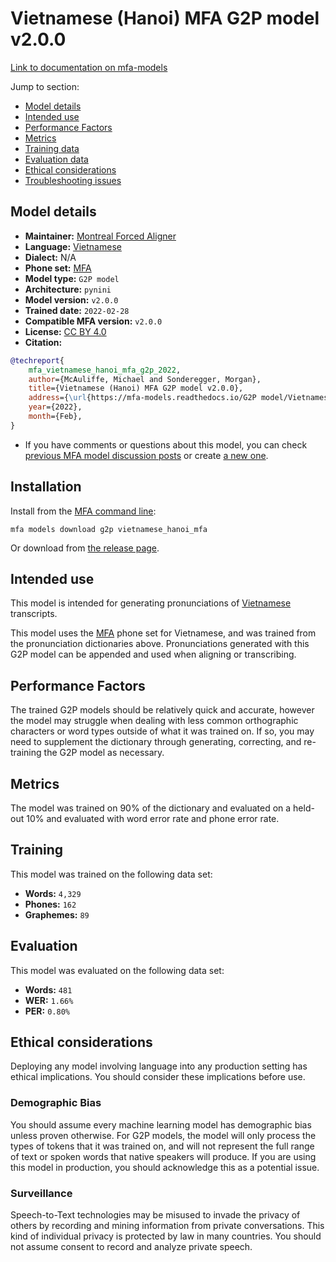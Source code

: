 
# Vietnamese (Hanoi) MFA G2P model v2.0.0

[Link to documentation on mfa-models](https://mfa-models.readthedocs.io/en/main/g2p/vietnamese_hanoi_mfa.html)

Jump to section:

- [Model details](#model-details)
- [Intended use](#intended-use)
- [Performance Factors](#performance-factors)
- [Metrics](#metrics)
- [Training data](#training-data)
- [Evaluation data](#evaluation-data)
- [Ethical considerations](#ethical-considerations)
- [Troubleshooting issues](#troubleshooting-issues)

## Model details

- **Maintainer:** [Montreal Forced Aligner](https://montreal-forced-aligner.readthedocs.io/)
- **Language:** [Vietnamese](https://en.wikipedia.org/wiki/Vietnamese_language)
- **Dialect:** N/A
- **Phone set:** [MFA](https://mfa-models.readthedocs.io/en/refactor/mfa_phone_set.html#vietnamese)
- **Model type:** `G2P model`
- **Architecture:** `pynini`
- **Model version:** `v2.0.0`
- **Trained date:** `2022-02-28`
- **Compatible MFA version:** `v2.0.0`
- **License:** [CC BY 4.0](https://github.com/MontrealCorpusTools/mfa-models/tree/main/g2p/vietnamese/hanoi_mfa/v2.0.0/LICENSE)
- **Citation:**

```bibtex
@techreport{
	mfa_vietnamese_hanoi_mfa_g2p_2022,
	author={McAuliffe, Michael and Sonderegger, Morgan},
	title={Vietnamese (Hanoi) MFA G2P model v2.0.0},
	address={\url{https://mfa-models.readthedocs.io/G2P model/Vietnamese/Vietnamese (Hanoi) MFA G2P model v2_0_0.html}},
	year={2022},
	month={Feb},
}
```

- If you have comments or questions about this model, you can check [previous MFA model discussion posts](https://github.com/MontrealCorpusTools/mfa-models/discussions?discussions_q=Vietnamese+Hanoi+MFA+G2P+model+v2.0.0) or create [a new one](https://github.com/MontrealCorpusTools/mfa-models/discussions/new).

## Installation

Install from the [MFA command line](https://montreal-forced-aligner.readthedocs.io/en/latest/user_guide/models/index.html):

```
mfa models download g2p vietnamese_hanoi_mfa
```

Or download from [the release page](https://github.com/MontrealCorpusTools/mfa-models/releases/tag/g2p-vietnamese_hanoi_mfa-v2.0.0).

## Intended use

This model is intended for generating pronunciations of [Vietnamese](https://en.wikipedia.org/wiki/Vietnamese_language) transcripts.

This model uses the [MFA](https://mfa-models.readthedocs.io/en/refactor/mfa_phone_set.html#vietnamese) phone set for Vietnamese, and was trained from the pronunciation dictionaries above.
Pronunciations generated with this G2P model can be appended and used when aligning or transcribing.

## Performance Factors

The trained G2P models should be relatively quick and accurate, however the model may struggle when dealing with less common orthographic characters or word types outside of what it was trained on.
If so, you may need to supplement the dictionary through generating, correcting, and re-training the G2P model as necessary.

## Metrics

The model was trained on 90% of the dictionary and evaluated on a held-out 10% and evaluated with word error rate and phone error rate.

## Training

This model was trained on the following data set:


* **Words:** `4,329`
* **Phones:** `162`
* **Graphemes:** `89`

## Evaluation

This model was evaluated on the following data set:


* **Words:** `481`
* **WER:** `1.66%`
* **PER:** `0.80%`

## Ethical considerations

Deploying any model involving language into any production setting has ethical implications. You should consider these implications before use.

### Demographic Bias

You should assume every machine learning model has demographic bias unless proven otherwise.
For G2P models, the model will only process the types of tokens that it was trained on, and will not represent the full range of text or spoken words that
native speakers will produce.
If you are using this model in production, you should acknowledge this as a potential issue.

### Surveillance

Speech-to-Text technologies may be misused to invade the privacy of others by recording and mining information from private conversations.
This kind of individual privacy is protected by law in many countries.
You should not assume consent to record and analyze private speech.
